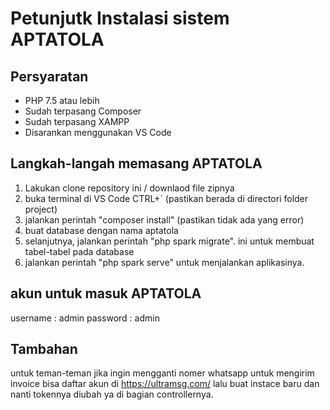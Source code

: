 # Petunjutk Instalasi sistem APTATOLA

## Persyaratan
- PHP 7.5 atau lebih
- Sudah terpasang Composer
- Sudah terpasang XAMPP
- Disarankan menggunakan VS Code

## Langkah-langah memasang APTATOLA
1. Lakukan clone repository ini / downlaod file zipnya
2. buka terminal di VS Code CTRL+` (pastikan berada di directori folder project)
3. jalankan perintah "composer install" (pastikan tidak ada yang error)
4. buat database dengan nama aptatola
5. selanjutnya, jalankan perintah "php spark migrate". ini untuk membuat tabel-tabel pada database
6. jalankan perintah "php spark serve" untuk menjalankan aplikasinya.

## akun untuk masuk APTATOLA
username : admin
password : admin

## Tambahan 
untuk teman-teman jika ingin mengganti nomer whatsapp untuk mengirim invoice bisa daftar akun di https://ultramsg.com/ lalu buat instace baru dan nanti tokennya diubah ya di bagian controllernya.
